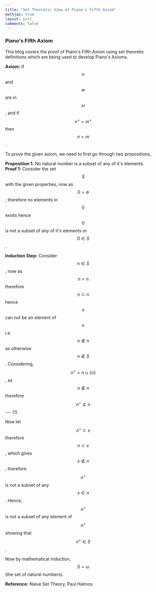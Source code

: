 ```yaml
---
title: "Set Theoretic View of Piano's Fifth Axiom"
mathjax: true
layout: post
comments: false
---
```


### Piano's Fifth Axiom

This blog covers the proof of Piano's Fifth Axiom using set theoretic definitions which are being used to develop Piano's Axioms.

**Axiom:** If $$n$$ and $$w$$ are in $$\omega$$, and if $$n^{+} = m^{+}$$ then $$n = m$$.

To prove the given axiom, we need to first go through two propositions, 

**Proposition 1.** No natural number is a subset of any of it's elements.                            
**Proof 1:** Consider the set $$S$$ with the given properties, now as $$0 = \emptyset$$, therefore no elements in $$0$$ exists hence $$0$$ is not a subset of any of it's elements or $$0 \in S$$.

**Induction Step:** Consider $$n \in S$$, now as $$n = n$$ therefore $$n \subset n$$ hence $$n$$ can not be an element of $$n$$ i.e. $$n \notin n$$ as otherwise $$n \notin S$$. Considering, $$n^{+} = n \cup \{n\}$$, as $$n \notin n$$ therefore $$n^{+} \not\subset n$$ --- (1).

Now let $$n^{+} \subset x$$ therefore $$n \subset x$$, which gives $$x \notin n$$, therefore $$n^{+}$$ is not a subset of any $$x \in n$$. Hence, $$n^{+}$$ is not a subset of any element of $$n^{+}$$ showing that $$n^{+} \in S$$.

Now by mathematical induction, $$S = \omega$$ (the set of natural numbers).


**Reference:** Naive Set Theory, Paul Halmos
 
